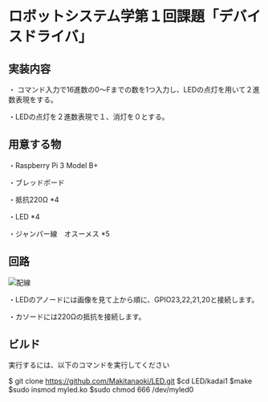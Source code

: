 # ロボットシステム学第１回課題「デバイスドライバ」
## 実装内容
・ コマンド入力で16進数の0～Fまでの数を1つ入力し、LEDの点灯を用いて２進数表現をする。

・LEDの点灯を２進数表現で１、消灯を０とする。
## 用意する物
・Raspberry Pi 3 Model B+

・ブレッドボード

・抵抗220Ω *4

・LED *4

・ジャンパー線　オスーメス *5

## 回路

![配線](https://user-images.githubusercontent.com/27545346/101141244-5caf9e80-3657-11eb-998e-e820eec57e71.png)

・LEDのアノードには画像を見て上から順に、GPIO23,22,21,20と接続します。

・カソードには220Ωの抵抗を接続します。

## ビルド

実行するには、以下のコマンドを実行してください

$ git clone https://github.com/Makitanaoki/LED.git
$cd LED/kadai1
$make
$sudo insmod myled.ko
$sudo chmod 666 /dev/myled0
